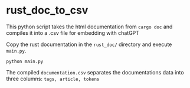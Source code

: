 # rust_doc_to_csv

This python script takes the html documentation from `cargo doc` and compiles
it into a .csv file for embedding with chatGPT

Copy the rust documentation in the `rust_doc/` directory and execute `main.py`.
```
python main.py
```
The compiled `documentation.csv` separates the documentations data into three 
columns: 
`tags, article, tokens`
